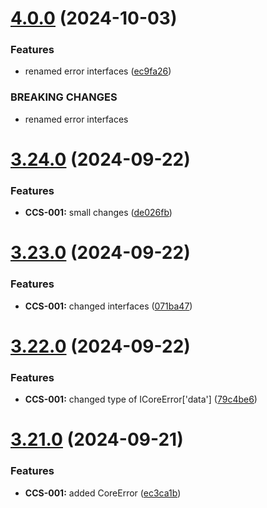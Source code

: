 # [4.0.0](https://github.com/CyberT33N/ErrorManager/compare/v3.24.0...v4.0.0) (2024-10-03)


### Features

* renamed error interfaces ([ec9fa26](https://github.com/CyberT33N/ErrorManager/commit/ec9fa2614f0de194134cd9a56e38c28749d3e002))


### BREAKING CHANGES

* renamed error interfaces



# [3.24.0](https://github.com/CyberT33N/ErrorManager/compare/v3.23.0...v3.24.0) (2024-09-22)


### Features

* **CCS-001:** small changes ([de026fb](https://github.com/CyberT33N/ErrorManager/commit/de026fb031586b282008241f3abc7f3dfa71a039))



# [3.23.0](https://github.com/CyberT33N/ErrorManager/compare/v3.22.0...v3.23.0) (2024-09-22)


### Features

* **CCS-001:** changed interfaces ([071ba47](https://github.com/CyberT33N/ErrorManager/commit/071ba47568d159ea6e6f7af84ccb7a472dc47871))



# [3.22.0](https://github.com/CyberT33N/ErrorManager/compare/v3.21.0...v3.22.0) (2024-09-22)


### Features

* **CCS-001:** changed type of ICoreError['data'] ([79c4be6](https://github.com/CyberT33N/ErrorManager/commit/79c4be6c25adba67a25e078eb2069fa581558a7f))



# [3.21.0](https://github.com/CyberT33N/ErrorManager/compare/v3.20.0...v3.21.0) (2024-09-21)


### Features

* **CCS-001:** added CoreError ([ec3ca1b](https://github.com/CyberT33N/ErrorManager/commit/ec3ca1bbbfeb41270c3ca691e4d2696c70f97867))



